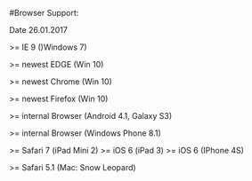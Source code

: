 #Browser Support:

Date 26.01.2017

\>= IE 9 ()Windows 7)

\>= newest EDGE (Win 10)

\>= newest Chrome (Win 10)

\>= newest Firefox (Win 10)

\>= internal Browser (Android 4.1, Galaxy S3)

\>= internal Browser (Windows Phone 8.1)

\>= Safari 7 (iPad Mini 2)
\>= iOS 6 (iPad 3)
\>= iOS 6 (IPhone 4S)

\>= Safari 5.1 (Mac: Snow Leopard)
